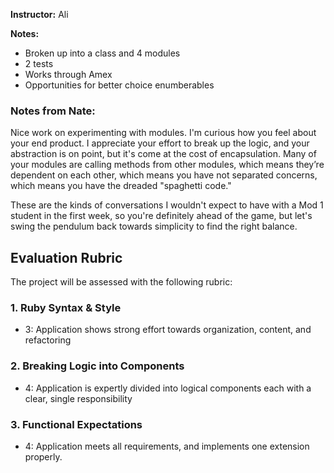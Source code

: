 **Instructor:**  Ali 

**Notes:**

- Broken up into a class and 4 modules 
- 2 tests 
- Works through Amex
- Opportunities for better choice enumberables

### Notes from Nate:

Nice work on experimenting with modules. I'm curious how you feel about your end product. I appreciate your effort to break up the logic, and your abstraction is on point, but it's come at the cost of encapsulation. Many of your modules are calling methods from other modules, which means they’re dependent on each other, which means you have not separated concerns, which means you have the dreaded "spaghetti code."

These are the kinds of conversations I wouldn't expect to have with a Mod 1 student in the first week, so you're definitely ahead of the game, but let's swing the pendulum back towards simplicity to find the right balance.

## Evaluation Rubric

The project will be assessed with the following rubric:

### 1. Ruby Syntax & Style

* 3:  Application shows strong effort towards organization, content, and refactoring

### 2. Breaking Logic into Components

* 4: Application is expertly divided into logical components each with a clear, single responsibility


### 3. Functional Expectations

* 4: Application meets all requirements, and implements one extension properly.

